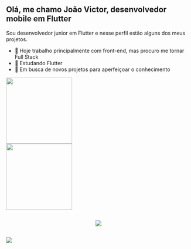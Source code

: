 ## Olá, me chamo João Victor, desenvolvedor mobile em Flutter

Sou desenvolvedor junior em Flutter e nesse perfil estão alguns dos meus projetos.

- 🔭 Hoje trabalho principalmente com front-end, mas procuro me tornar Full Stack
- 🌱 Estudando Flutter
- 👯 Em busca de novos projetos para aperfeiçoar o conhecimento

<div>
  <img height="180" src="https://github-readme-stats.vercel.app/api?username=victor-gonn&theme=vue-dark&show_icons=true&hide_border=true&count_private=true"/>
<div>
  <img height="180" src="https://github-readme-stats.vercel.app/api/top-langs/?username=victor-gonn&theme=vue-dark&show_icons=true&hide_border=true&layout=compact"/>
<div>

  ##
  
  <p align="center">
  <a href="https://skillicons.dev">
    <img src="https://skillicons.dev/icons?i=git,flutter,firebase" />
  </a>
</p>

##

<div>
  <a href = "mailto:joaovictor.almgon@gmail.com"><img src="https://img.shields.io/badge/-Gmail-%23333?style=for-the-badge&logo=gmail&logoColor=white" target="_blank"></a>
<div>
